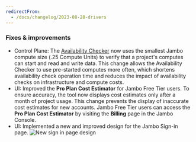 ```yaml
---
redirectFrom:
  - /docs/changelog/2023-08-28-drivers
---
```


### Fixes & improvements

- Control Plane: The [Availability Checker](/docs/reference/glossary#availability-checker) now uses the smallest Jambo compute size (.25 Compute Units) to verify that a project's computes can start and read and write data. This change allows the Availability Checker to use pre-started computes more often, which shortens availability check operation time and reduces the impact of availability checks on infrastructure and compute costs.
- UI: Improved the **Pro Plan Cost Estimator** for Jambo Free Tier users. To ensure accuracy, the tool now displays cost estimates only after a month of project usage. This change prevents the display of inaccurate cost estimates for new accounts. Jambo Free Tier users can access the **Pro Plan Cost Estimator** by visiting the **Billing** page in the Jambo Console.
- UI: Implemented a new and improved design for the Jambo Sign-in page.
  ![New sign in page design](/docs/relnotes/sign_in_page.png)
